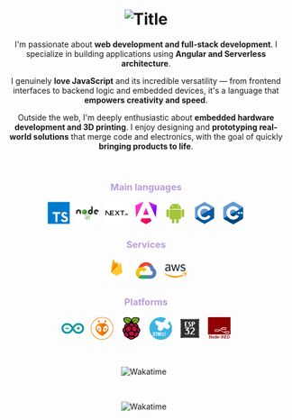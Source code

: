 <h1 align="center"><img src="https://readme-typing-svg.herokuapp.com?font=Roboto&pause=1000&color=007acc&weight=700&width=190&height=30&center=true&lines=Hi!+I'm+Capelinha+:D+;Welcome+to+my+git+:)" alt="Title"/></h1>

<p align="center">I'm passionate about <b>web development and full-stack development</b>. I specialize in building applications using <b>Angular and Serverless architecture</b>.</p>

<p align="center">I genuinely <b>love JavaScript</b> and its incredible versatility — from frontend interfaces to backend logic and embedded devices, it's a language that <b>empowers creativity and speed</b>.</p>

<p align="center">Outside the web, I'm deeply enthusiastic about <b>embedded hardware development and 3D printing</b>. I enjoy designing and <b>prototyping real-world solutions</b> that merge code and electronics, with the goal of quickly <b>bringing products to life</b>.</p></p>

&nbsp;

<h3 align="center" style="color:#B69FD5;">Main languages</h3>
<p align="center">
  <img src="https://raw.githubusercontent.com/devicons/devicon/master/icons/typescript/typescript-original.svg" alt="Typescript" width="40" height="40"/> &nbsp;
  <img src="https://raw.githubusercontent.com/devicons/devicon/master/icons/nodejs/nodejs-original-wordmark.svg" alt="Node.js" width="40" height="40"/> &nbsp;
  <img src="https://raw.githubusercontent.com/devicons/devicon/master/icons/nextjs/nextjs-original-wordmark.svg" alt="Next" width="40" height="40"/> &nbsp;
  <img src="https://raw.githubusercontent.com/devicons/devicon/master/icons/angular/angular-original.svg" alt="Angular" width="40" height="40"/> &nbsp;
  <img src="https://raw.githubusercontent.com/devicons/devicon/master/icons/android/android-original.svg" alt="Android" width="40" height="40"/> &nbsp;
  <img src="https://raw.githubusercontent.com/devicons/devicon/master/icons/c/c-original.svg" alt="C" width="40" height="40"/></a>  &nbsp;
  <img src="https://raw.githubusercontent.com/devicons/devicon/master/icons/cplusplus/cplusplus-original.svg" alt="C" width="40" height="40"/></a>
</p>

<h3 align="center" style="color:#B69FD5;">Services</h3>
<p align="center">
  <img src="https://raw.githubusercontent.com/devicons/devicon/master/icons/firebase/firebase-original-wordmark.svg" alt="Firebase" width="40" height="40"/> &nbsp;
  <img src="https://raw.githubusercontent.com/devicons/devicon/master/icons/googlecloud/googlecloud-original.svg" alt="GCP" width="40" height="40"/> &nbsp;
  <img src="https://raw.githubusercontent.com/devicons/devicon/master/icons/amazonwebservices/amazonwebservices-original-wordmark.svg" alt="AWS" width="40" height="40"/>
</p>

<h3 align="center" style="color:#B69FD5;">Platforms</h3>
<p align="center">
  <img src="/icons/arduino.svg" alt="Arduino" width="40" height="40"/> &nbsp;
  <img src="/icons/platformio.svg" alt="PlatformIO" width="40" height="40"/> &nbsp;
  <img src="/icons/rasp.svg" alt="Raspberry" width="40" height="40"/> &nbsp;
  <img src="/icons/stm32.svg" alt="STM32" width="40" height="40"/> &nbsp;
  <img src="/icons/esp32.svg" alt="ESP32" width="40" height="40"/> &nbsp;
  <img src="/icons/nodered.svg" alt="NodeRED" width="40" height="40"/>
</p>

&nbsp;

<div align="center">
  <img src="https://github-readme-stats.vercel.app/api/wakatime?username=capelinha&layout=compact" alt="Wakatime"/> &nbsp;
</div>

&nbsp;

<div align="center">
  <img src="https://wakatime.com/share/@Capelinha/a5f31e50-0010-47c0-8808-70f6ff8384c2.svg" alt="Wakatime"/> &nbsp;
</div>
